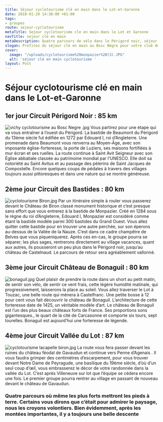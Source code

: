 ```yaml
---
title: Séjour cyclotourisme clé en main dans le Lot-et-Garonne
date: 2018-01-29 14:38:00 +01:00
tags:
- groupes
route: sejour-cyclotourisme
metaTitle: Sejour cyclotourisme cle en main dans le Lot et Garonne
navTitle: sejour clé en main
metaDescription: Quatre parcours de vélo dans le Périgord noir, séjour clé en main
slogan: Profitez du séjour clé en main au Bosc Nègre pour votre club de cyclotourisme
cover:
  image: "/uploads/cyclotourisme%20monpazier%20(3).JPG"
  alt: 'séjour clé en main cyclotourisme '
layout: Post
---
```


# Séjour cyclotourisme clé en main dans le Lot-et-Garonne 

## 1er jour Circuit Périgord Noir : 85 km 

![vichy cyclotourisme au Bosc Negre .jpg](/uploads/vichy%20cyclotourisme%20au%20Bosc%20Negre%20.jpg)
Vous partirez pour une étape qui va vous entraîner à l’ouest du Périgord. La bastide de Beaumont du Périgord du 13ème siècle fut édifiée en 1272 par Edouard I, roi d’Angleterre. Une promenade dans Beaumont vous renverra au Moyen-Âge, avec son imposante église-forteresse, la porte de Luziers, ses maisons fortifiées à mur écran et ses ruelles. La route continue à Saint Avit Seigneur avec son Église abbatiale classée au patrimoine mondial par l'UNESCO. Elle doit sa notoriété au Saint Avitus et au passage des pèlerins de Saint Jacques de Compostelle. Encore quelques coups de pédales à travers des villages toujours aussi pittoresques et dans une nature qui se montre généreuse.

## 2ème jour Circuit des Bastides : 80 km 
![cyclotourisme Biron.jpg](/uploads/cyclotourisme%20Biron.jpg) Par un itinéraire simple à rouler vous passerez devant le Château de Biron classé monument historique et c’est presque sans effort que vous entrerez à la bastide de Monpazier. Créé en 1284 sous le règne du roi d’Angleterre, Edouard I, Monpazier est considéré comme étant la bastide modèle parmi 300 bastides du Grand Ouest. Vous allez quitter cette bastide pour en trouver une autre perchée, sur son éperons au-dessus de la Vallée de la Nauze. C’est dans ce cadre champêtre de Belves que vous piqueniquerez. Après ces en-cas, le groupe pourra se séparer; les plus sages, rentrerons directement au village vacances, quant aux autres, ils pousseront un peu plus dans le Périgord noir, jusqu’au château de Castelnaud. Le parcours de retour sera agréablement vallonné.

## 3ème jour Circuit Château de Bonaguil : 80 km
![bonaguil.jpg](/uploads/bonaguil.jpg) Quel plaisir de prendre la route dans un short au petit matin, de sentir son vélo, de sentir ce vent frais, cette légère humidité matinale, qui progressivement, laisserons la place au soleil. Vous allez traverser le Lot à Touzac, une belle route qui mènera à Castelfranc. Une petite bosse à 12 pour cent vous fait découvrir le château de Bonaguil. L’architecture de cette forteresse date de 1425, un véritable modèle d’art. Le château de Bonaguil est l’un des plus beaux châteaux forts de France. Ses proportions sons gigantesques., le quart de la cité de Carcasonne et comporte six tours, sept tourelles. Bonaguil est aujourd’hui une forteresse de légende.

## 4ème jour Circuit Vallée du Lot : 87 km 
![cyclotourisme lacapelle biron.jpg](/uploads/cyclotourisme%20lacapelle%20biron.jpg) La route vous fera passer devant les ruines du château féodal de Gavaudun et continue vers Penne d’Agenais . Il vous faudra grimper des centimètres d’escarpement, pour vous trouver devant Notre Dame de Peyragude, une basilique du 19ème siècle, d’où d’un seul coup d’œil, vous embrasserez le décor de votre randonnée dans la vallée du Lot.  C’est après Villeneuve sur lot que l’équipe se cédera encore une fois. Le premier groupe pourra rentrer au village en passant de nouveau devant le château de Gavaudun. 

### Quatre parcours où même les plus forts mettront les pieds à terre. Certains vous dirons que c’était pour admirer le paysage, nous les croyons volontiers. Bien évidemment, après les montées importantes, il y a toujours une belle descente